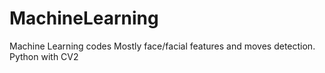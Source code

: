 # MachineLearning
Machine Learning codes
Mostly face/facial features and moves detection. 
Python with CV2
